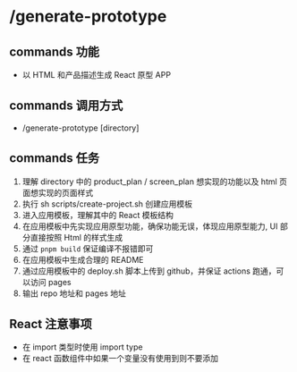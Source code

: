 # /generate-prototype

## commands 功能
- 以 HTML 和产品描述生成 React 原型 APP

## commands 调用方式
- /generate-prototype [directory]

## commands 任务
1. 理解 directory 中的 product_plan / screen_plan 想实现的功能以及 html 页面想实现的页面样式
2. 执行 sh scripts/create-project.sh 创建应用模板
3. 进入应用模板，理解其中的 React 模板结构
4. 在应用模板中先实现应用原型功能，确保功能无误，体现应用原型能力, UI 部分直接按照 Html 的样式生成
5. 通过 `pnpm build` 保证编译不报错即可
6. 在应用模板中生成合理的 README
7. 通过应用模板中的 deploy.sh 脚本上传到 github，并保证 actions 跑通，可以访问 pages
8. 输出 repo 地址和 pages 地址

## React 注意事项
- 在 import 类型时使用 import type
- 在 react 函数组件中如果一个变量没有使用到则不要添加